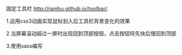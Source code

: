固定工具栏 http://ranihu.github.io/toolbar/.

1.运用css3动画实现鼠标划入后工具栏背景变化的效果


2.当屏幕滚动超过一屏时出现回到顶部按钮，点击按钮将先快后慢回到顶部      


3.使用sass编写


